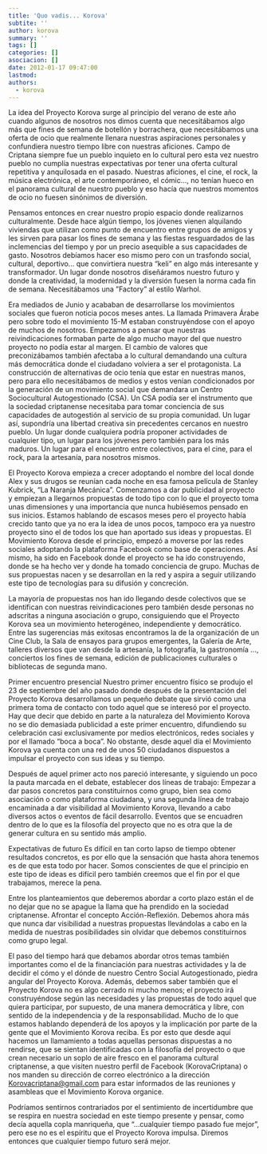 ```yaml
---
title: 'Quo vadis... Korova'
subtite: ''
author: korova
summary: ''
tags: []
categories: []
asociacion: []
date: 2012-01-17 09:47:00
lastmod:
authors: 
  - korova
---
```


La idea del Proyecto Korova surge al principio del verano de este año cuando algunos de nosotros nos dimos cuenta que necesitábamos algo más que fines de semana de botellón y borrachera, que necesitábamos una oferta de ocio que realmente llenara nuestras aspiraciones personales y confundiera nuestro tiempo libre con nuestras aficiones. Campo de Criptana siempre fue un pueblo inquieto en lo cultural pero esta vez nuestro pueblo no cumplía nuestras expectativas por tener una oferta cultural repetitiva y anquilosada en el pasado. Nuestras aficiones, el cine, el rock, la música electrónica, el arte contemporáneo, el cómic..., no tenían hueco en el panorama cultural de nuestro pueblo y eso hacía que nuestros momentos de ocio no fuesen sinónimos de diversión. 

Pensamos entonces en crear nuestro propio espacio donde realizarnos culturalmente. Desde hace algún tiempo, los jóvenes vienen alquilando viviendas que utilizan como punto de encuentro entre grupos de amigos y les sirven para pasar los fines de semana y las fiestas resguardados de las inclemencias del tiempo y por un precio asequible a sus capacidades de gasto. Nosotros debíamos hacer eso mismo pero con un trasfondo social, cultural, deportivo... que convirtiera nuestra “keli” en algo más interesante y transformador. Un lugar donde nosotros diseñáramos nuestro futuro y donde la creatividad, la modernidad y la diversión fuesen la norma cada fin de semana. Necesitábamos una ”Factory” al estilo Warhol.

Era mediados de Junio y acababan de desarrollarse los movimientos sociales que fueron noticia pocos meses antes. La llamada Primavera Árabe pero sobre todo el movimiento 15-M estaban construyéndose con el apoyo de muchos de nosotros. Empezamos a pensar que nuestras reivindicaciones formaban parte de algo mucho mayor del que nuestro proyecto no podía estar al margen. El cambio de valores que preconizábamos también afectaba a lo cultural demandando una cultura más democrática donde el ciudadano volviera a ser el protagonista. La construcción de alternativas de ocio tenía que estar en nuestras manos, pero para ello necesitábamos de medios y estos venían condicionados por la generación de un movimiento social que demandara un Centro Sociocultural Autogestionado (CSA). Un CSA podía ser el instrumento que la sociedad criptanense necesitaba para tomar conciencia de sus capacidades de autogestión al servicio de su propia comunidad. Un lugar así, supondría una libertad creativa sin precedentes cercanos en nuestro pueblo. Un lugar donde cualquiera podría proponer actividades de cualquier tipo, un lugar para los jóvenes pero también para los más maduros. Un lugar para el encuentro entre colectivos, para el cine, para el rock, para la artesanía, para nosotros mismos. 

El Proyecto Korova empieza a crecer adoptando el nombre del local donde Alex y sus drugos se reunían cada noche en esa famosa película de Stanley Kubrick, “La Naranja Mecánica”. Comenzamos a dar publicidad al proyecto y empiezan a llegarnos propuestas de todo tipo con lo que el proyecto toma unas dimensiones y una importancia que nunca hubiésemos pensado en sus inicios. Estamos hablando de escasos meses pero el proyecto había crecido tanto que ya no era la idea de unos pocos, tampoco era ya nuestro proyecto sino el de todos los que han aportado sus ideas y propuestas. El Movimiento Korova desde el principio, empezó a moverse por las redes sociales adoptando la plataforma Facebook como base de operaciones. Así mismo, ha sido en Facebook donde el proyecto se ha ido construyendo, donde se ha hecho ver y donde ha tomado conciencia de grupo. Muchas de sus propuestas nacen y se desarrollan en la red y aspira a seguir utilizando este tipo de tecnologías para su difusión y concreción.

La mayoría de propuestas nos han ido llegando desde colectivos que se identifican con nuestras reivindicaciones pero también desde personas no adscritas a ninguna asociación o grupo, consiguiendo que el Proyecto Korova sea un movimiento heterogéneo, independiente y democrático. Entre las sugerencias más exitosas encontramos la de la organización de un Cine Club, la Sala de ensayos para grupos emergentes, la Galería de Arte, talleres diversos que van desde la artesanía, la fotografía, la gastronomía ..., conciertos los fines de semana, edición de publicaciones culturales o bibliotecas de segunda mano.

Primer encuentro presencial
Nuestro primer encuentro físico se produjo el 23 de septiembre del año pasado donde después de la presentación del Proyecto Korova desarrollamos un pequeño debate que sirvió como una primera toma de contacto con todo aquel que se interesó por el proyecto. Hay que decir que debido en parte a la naturaleza del Movimiento Korova no se dio demasiada publicidad a este primer encuentro, difundiendo su celebración casi exclusivamente por medios electrónicos, redes sociales y por el llamado “boca a boca”. No obstante, desde aquel día el Movimiento Korova ya cuenta con una red de unos 50 ciudadanos dispuestos a impulsar el proyecto con sus ideas y su tiempo.

Después de aquel primer acto nos pareció interesante, y siguiendo un poco la pauta marcada en el debate, establecer dos líneas de trabajo: Empezar a dar pasos concretos para constituirnos como grupo, bien sea como asociación o como plataforma ciudadana, y una segunda línea de trabajo encaminada a dar visibilidad al Movimiento Korova, llevando a cabo diversos actos o eventos de fácil desarrollo. Eventos que se encuadren dentro de lo que es la filosofía del proyecto que no es otra que la de generar cultura en su sentido más amplio.

Expectativas de futuro
Es difícil en tan corto lapso de tiempo obtener resultados concretos, es por ello que la sensación que hasta ahora tenemos es de que esta todo por hacer. Somos conscientes de que el principio en este tipo de ideas es difícil pero también creemos que el fin por el que trabajamos, merece la pena. 

Entre los planteamientos que deberemos abordar a corto plazo están el de no dejar que no se apague la llama que ha prendido en la sociedad criptanense. Afrontar el concepto Acción-Reflexión. Debemos ahora más que nunca dar visibilidad a nuestras propuestas llevándolas a cabo en la medida de nuestras posibilidades sin olvidar que debemos constituirnos como grupo legal. 

El paso del tiempo hará que debamos abordar otros temas también importantes como el de la financiación para nuestras actividades y la de decidir el cómo y el dónde  de nuestro Centro Social Autogestionado, piedra angular del Proyecto Korova. Además, debemos saber también que el Proyecto Korova no es algo cerrado ni mucho menos; el proyecto irá construyéndose según las necesidades y las propuestas de todo aquel que quiera participar, por supuesto, de una manera democrática y libre, con sentido de la independencia y de la responsabilidad. Mucho de lo que estamos hablando dependerá de los apoyos y la implicación por parte de la gente que el Movimiento Korova reciba. Es por esto que desde aquí hacemos un llamamiento a todas aquellas personas dispuestas a no rendirse, que se sientan identificadas con la filosofía del proyecto o que crean necesario un soplo de aire fresco en el panorama cultural criptanense, a que visiten nuestro perfil de Facebook (KorovaCriptana) o nos manden su dirección de correo electrónico a la dirección Korovacriptana@gmail.com para estar informados de las reuniones y asambleas que el Movimiento Korova organice.

Podríamos sentirnos contrariados por el sentimiento de incertidumbre que se respira en nuestra sociedad en este tiempo presente y pensar, como decía aquella copla manriqueña, que “...cualquier tiempo pasado fue mejor”, pero ese no es el espíritu que el Proyecto Korova impulsa. Diremos entonces que cualquier tiempo futuro será mejor.

